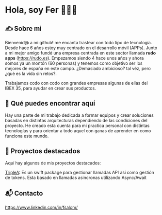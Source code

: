 # Hola, soy Fer 👋👨‍💻

## ✍️ Sobre mi

Bienvenid@ a mi github! me encanta trastear con todo tipo de tecnología. Desde hace 6 años estoy muy centrado en el desarrollo móvil (APPs).
Junto a mi mejor amigo fundé una empresa centrada en este sector llamada **rudo apps** (https://rudo.es). Empezamos siendo 4 hace unos años y ahora somos ya un montón (60 personas) y tenemos como objetivo ser los mejores de españa en este campo. ¿Demasiado ambicioso? tal véz, pero ¿qué es la vida sin retos?. 

Trabajamos codo con codo con grandes empresas algunas de ellas del IBEX 35, para ayudar en crear sus productos.

## 👀 Qué puedes encontrar aquí

Hay una parte de mi trabajo dedicada a formar equipos y crear soluciones basadas en distintas arquitecturas dependiendo de las condiciones del proyecto. He creado esta cuenta para mi practica personal con distintas tecnologías y para orientar a todo aquel con ganas de aprender en como funciona este mundo. 

## 🚀 Proyectos destacados

Aquí hay algunos de mis proyectos destacados:

[TripleA](https://github.com/fsalom/TripleA): Es un swift package para gestionar llamadas API así como gestión de tokens. Esta basado en llamadas asincronas utilizando Async/Await 

## 📬 Contacto

https://www.linkedin.com/in/fsalom/




